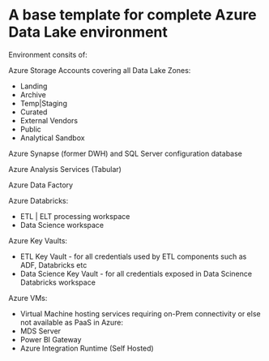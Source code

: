 # A base template for complete Azure Data Lake environment

Environment consits of:

Azure Storage Accounts covering all Data Lake Zones:
- Landing
- Archive
- Temp|Staging
- Curated
- External Vendors
- Public
- Analytical Sandbox

Azure Synapse (former DWH) and SQL Server configuration database

Azure Analysis Services (Tabular)

Azure Data Factory

Azure Databricks:
- ETL | ELT processing workspace
- Data Science workspace

Azure Key Vaults:
- ETL Key Vault - for all credentials used by ETL components such as ADF, Databricks etc
- Data Science Key Vault - for all credentials exposed in Data Scinence Databricks workspace

Azure VMs:
- Virtual Machine hosting services requiring on-Prem connectivity or else not available as PaaS in Azure:
- MDS Server
- Power BI Gateway
- Azure Integration Runtime (Self Hosted)



